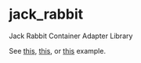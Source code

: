 jack_rabbit
===========

Jack Rabbit Container Adapter Library

See [this](http://jeffsp.github.io/jack_rabbit/raster_example0_8cc-example.html), [this](http://jeffsp.github.io/jack_rabbit/raster_example1_8cc-example.html), or [this](http://jeffsp.github.io/jack_rabbit/raster_example2_8cc-example.html) example.
